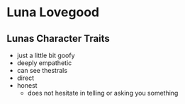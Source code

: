 # Luna Lovegood

## Lunas Character Traits
* just a little bit goofy
* deeply empathetic
* can see thestrals
* direct
* honest
  * does not hesitate in telling or asking you something
